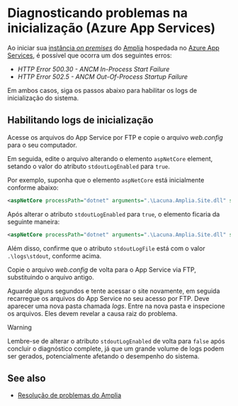 ﻿# Diagnosticando problemas na inicialização (Azure App Services)

Ao iniciar sua [instância *on premises*](../../index.md) do [Amplia](../../../index.md) hospedada no [Azure App Services](../index.md), é possível que ocorra
um dos seguintes erros:

* *HTTP Error 500.30 - ANCM In-Process Start Failure*
* *HTTP Error 502.5 - ANCM Out-Of-Process Startup Failure*

Em ambos casos, siga os passos abaixo para habilitar os logs de inicialização do sistema.

## Habilitando logs de inicialização

Acesse os arquivos do App Service por FTP e copie o arquivo *web.config* para o seu computador.

Em seguida, edite o arquivo alterando o elemento `aspNetCore` element, setando o valor do atributo `stdoutLogEnabled` para `true`.

Por exemplo, suponha que o elemento `aspNetCore` está inicialmente conforme abaixo:

```xml
<aspNetCore processPath="dotnet" arguments=".\Lacuna.Amplia.Site.dll" stdoutLogEnabled="false" stdoutLogFile=".\logs\stdout" hostingModel="inprocess" />
```

Após alterar o atributo `stdoutLogEnabled` para `true`, o elemento ficaria da seguinte maneira:

```xml
<aspNetCore processPath="dotnet" arguments=".\Lacuna.Amplia.Site.dll" stdoutLogEnabled="true" stdoutLogFile=".\logs\stdout" hostingModel="inprocess" />
```

Além disso, confirme que o atributo `stdoutLogFile` está com o valor `.\logs\stdout`, conforme acima.

Copie o arquivo *web.config* de volta para o App Service via FTP, substituindo o arquivo antigo.

Aguarde alguns segundos e tente acessar o site novamente, em seguida recarregue os arquivos do App Service no seu acesso por FTP. Deve aparecer uma nova pasta chamada
*logs*. Entre na nova pasta e inspecione os arquivos. Eles devem revelar a causa raiz do problema.

> [!WARNING]
> Lembre-se de alterar o atributo `stdoutLogEnabled` de volta para `false` após concluir o diagnóstico complete, já que um grande volume de logs podem ser gerados,
> potencialmente afetando o desempenho do sistema.

## See also

* [Resolução de problemas do Amplia](index.md)
